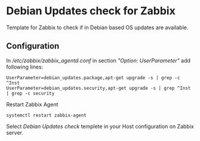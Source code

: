 # Debian Updates check for Zabbix
Template for Zabbix to check if in Debian based OS updates are available.

## Configuration

In */etc/zabbix/zabbix_agentd.conf* in section *"Option: UserParameter"* add following lines:

```
UserParameter=debian_updates.package,apt-get upgrade -s | grep -c ^Inst
UserParameter=debian_updates.security,apt-get upgrade -s | grep ^Inst | grep -c security
```

Restart Zabbix Agent
```
systemctl restart zabbix-agent
```

Select *Debian Updates check* templete in your Host configuration on Zabbix server.